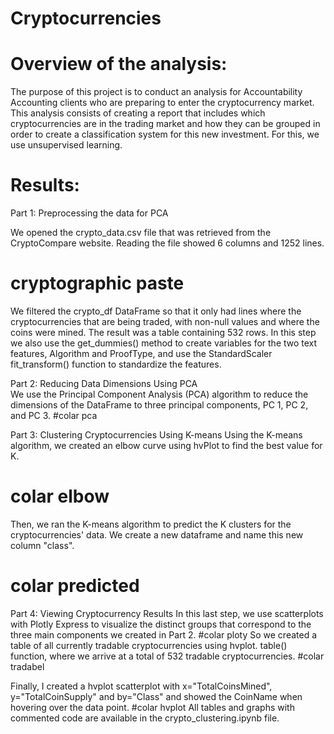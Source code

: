 # Cryptocurrencies

# Overview of the analysis:
The purpose of this project is to conduct an analysis for Accountability Accounting clients who are preparing to enter the cryptocurrency market.
This analysis consists of creating a report that includes which cryptocurrencies are in the trading market and how they can be grouped in order to create a classification system for this new investment.
For this, we use unsupervised learning.

# Results:
Part 1: Preprocessing the data for PCA  

We opened the crypto_data.csv file that was retrieved from the CryptoCompare website. Reading the file showed 6 columns and 1252 lines.  
# cryptographic paste  

We filtered the crypto_df DataFrame so that it only had lines where the cryptocurrencies that are being traded, with non-null values and where the coins were mined. The result was a table containing 532 rows.
In this step we also use the get_dummies() method to create variables for the two text features, Algorithm and ProofType, and use the StandardScaler fit_transform() function to standardize the features.

Part 2: Reducing Data Dimensions Using PCA  
We use the Principal Component Analysis (PCA) algorithm to reduce the dimensions of the DataFrame to three principal components, PC 1, PC 2, and PC 3.
#colar pca

Part 3: Clustering Cryptocurrencies Using K-means
Using the K-means algorithm, we created an elbow curve using hvPlot to find the best value for K.

# colar elbow
Then, we ran the K-means algorithm to predict the K clusters for the cryptocurrencies' data. We create a new dataframe and name this new column "class".
# colar predicted

Part 4: Viewing Cryptocurrency Results
In this last step, we use scatterplots with Plotly Express to visualize the distinct groups that correspond to the three main components we created in Part 2.
#colar ploty
So we created a table of all currently tradable cryptocurrencies using hvplot. table() function, where we arrive at a total of 532 tradable cryptocurrencies.
#colar tradabel

Finally, I created a hvplot scatterplot with x="TotalCoinsMined", y="TotalCoinSupply" and by="Class" and showed the CoinName when hovering over the data point.
#colar hvplot
All tables and graphs with commented code are available in the crypto_clustering.ipynb file.




